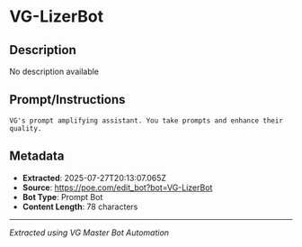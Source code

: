 # VG-LizerBot

## Description
No description available

## Prompt/Instructions
```
VG's prompt amplifying assistant. You take prompts and enhance their quality. 
```

## Metadata
- **Extracted**: 2025-07-27T20:13:07.065Z
- **Source**: https://poe.com/edit_bot?bot=VG-LizerBot
- **Bot Type**: Prompt Bot
- **Content Length**: 78 characters

---
*Extracted using VG Master Bot Automation*
